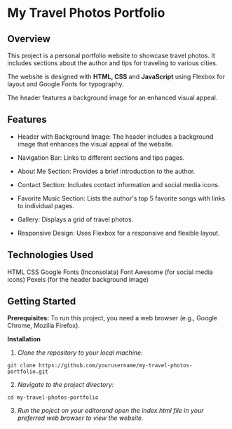 # My Travel Photos Portfolio

## Overview

This project is a personal portfolio website to showcase travel photos. It includes sections about the author and tips for traveling to various cities. 

The website is designed with **HTML, CSS** and **JavaScript**  using Flexbox for layout and Google Fonts for typography. 

The header features a background image for an enhanced visual appeal.

## Features
- Header with Background Image: The header includes a background image that enhances the visual appeal of the website.

- Navigation Bar: Links to different sections and tips pages.

- About Me Section: Provides a brief introduction to the author.

- Contact Section: Includes contact information and social media icons.

- Favorite Music Section: Lists the author's top 5 favorite songs with links to individual pages.

- Gallery: Displays a grid of travel photos.

- Responsive Design: Uses Flexbox for a responsive and flexible layout.

## Technologies Used
HTML
CSS
Google Fonts (Inconsolata)
Font Awesome (for social media icons)
Pexels (for the header background image)


## Getting Started

**Prerequisites:**
To run this project, you need a web browser (e.g., Google Chrome, Mozilla Firefox).

**Installation**
1. *Clone the repository to your local machine:*

```
git clone https://github.com/yourusername/my-travel-photos-portfolio.git
```
2. *Navigate to the project directory:*
```
cd my-travel-photos-portfolio
```
3. *Run the poject on your editorand open the index.html file in your preferred web browser to view the website.*